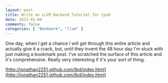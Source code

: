 ```yaml
---
layout: post
title: Write an LLVM Backend Tutorial for Cpu0
date: 2013-01-04
comments: false
categories: [ "Bookmark", "llvm" ]
---
```


One day, when I get a chance I will get through this entire article and actually give it a crack, but, until they invent the 48 hour day I'm stuck with just making a bookmark post. I've scratched the surface of this article and it's comprehensive. Really very interesting if it's your sort of thing.

[http://jonathan2251.github.com/lbd/index.html](http://jonathan2251.github.com/lbd/index.html)
